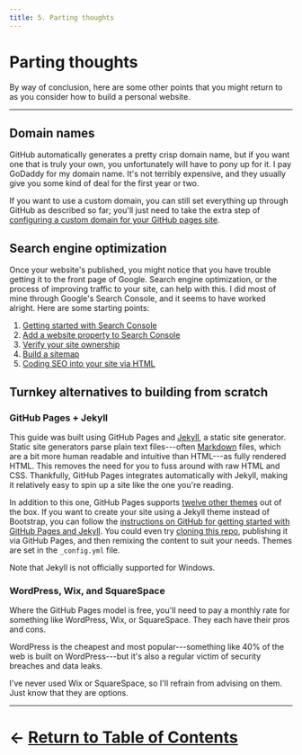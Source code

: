 ```yaml
---
title: 5. Parting thoughts
---
```


# Parting thoughts

By way of conclusion, here are some other points that you might return to as you consider how to build a personal website.

---

## Domain names

GitHub automatically generates a pretty crisp domain name, but if you want one that is truly your own, you unfortunately will have to pony up for it. I pay GoDaddy for my domain name. It's not terribly expensive, and they usually give you some kind of deal for the first year or two.

If you want to use a custom domain, you can still set everything up through GitHub as described so far; you'll just need to take the extra step of [configuring a custom domain for your GitHub pages site](https://docs.github.com/en/pages/configuring-a-custom-domain-for-your-github-pages-site).

## Search engine optimization

Once your website's published, you might notice that you have trouble getting it to the front page of Google. Search engine optimization, or the process of improving traffic to your site, can help with this. I did most of mine through Google's Search Console, and it seems to have worked alright. Here are some starting points:
1. [Getting started with Search Console](https://support.google.com/webmasters/answer/10267942?hl=en)
2. [Add a website property to Search Console](https://support.google.com/webmasters/answer/34592?hl=en)
3. [Verify your site ownership](https://support.google.com/webmasters/answer/9008080?hl=en)
4. [Build a sitemap](https://developers.google.com/search/docs/crawling-indexing/sitemaps/build-sitemap)
5. [Coding SEO into your site via HTML](https://html.com/seo/)

## Turnkey alternatives to building from scratch

### GitHub Pages + Jekyll

This guide was built using GitHub Pages and [Jekyll](https://jekyllrb.com/), a static site generator. Static site generators parse plain text files---often [Markdown](https://www.markdownguide.org/getting-started/) files, which are a bit more human readable and intuitive than HTML---as fully rendered HTML. This removes the need for you to fuss around with raw HTML and CSS. Thankfully, GitHub Pages integrates automatically with Jekyll, making it relatively easy to spin up a site like the one you're reading.

In addition to this one, GitHub Pages supports [twelve other themes](https://pages.github.com/themes/) out of the box. If you want to create your site using a Jekyll theme instead of Bootstrap, you can follow the [instructions on GitHub for getting started with GitHub Pages and Jekyll](https://docs.github.com/en/pages/setting-up-a-github-pages-site-with-jekyll/about-github-pages-and-jekyll). You could even try [cloning this repo](https://github.com/itspangler/vanderbiltWebWorkshop), publishing it via GitHub Pages, and then remixing the content to suit your needs. Themes are set in the `_config.yml` file.

Note that Jekyll is not officially supported for Windows.

### WordPress, Wix, and SquareSpace

Where the GitHub Pages model is free, you'll need to pay a monthly rate for something like WordPress, Wix, or SquareSpace. They each have their pros and cons.

WordPress is the cheapest and most popular---something like 40% of the web is built on WordPress---but it's also a regular victim of security breaches and data leaks.

I've never used Wix or SquareSpace, so I'll refrain from advising on them. Just know that they are options.

---

# &larr; [Return to Table of Contents](README.md)